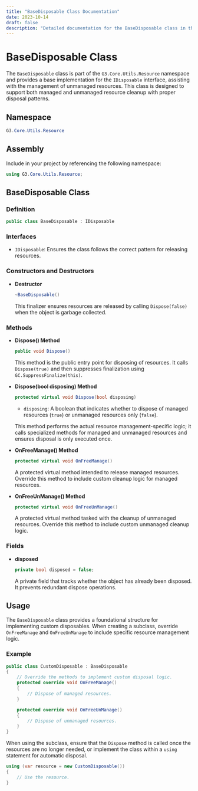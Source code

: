 ```yaml
---
title: "BaseDisposable Class Documentation"
date: 2023-10-14
draft: false
description: "Detailed documentation for the BaseDisposable class in the G3.Core.Utils.Resource namespace."
---
```


# BaseDisposable Class

The `BaseDisposable` class is part of the `G3.Core.Utils.Resource` namespace and provides a base implementation for the `IDisposable` interface, assisting with the management of unmanaged resources. This class is designed to support both managed and unmanaged resource cleanup with proper disposal patterns.

## Namespace

```csharp
G3.Core.Utils.Resource
```

## Assembly

Include in your project by referencing the following namespace:

```csharp
using G3.Core.Utils.Resource;
```

## BaseDisposable Class

### Definition

```csharp
public class BaseDisposable : IDisposable
```

### Interfaces

- `IDisposable`: Ensures the class follows the correct pattern for releasing resources.

### Constructors and Destructors

- **Destructor**

  ```csharp
  ~BaseDisposable()
  ```

  This finalizer ensures resources are released by calling `Dispose(false)` when the object is garbage collected.

### Methods

- **Dispose() Method**

  ```csharp
  public void Dispose()
  ```

  This method is the public entry point for disposing of resources. It calls `Dispose(true)` and then suppresses finalization using `GC.SuppressFinalize(this)`.

- **Dispose(bool disposing) Method**

  ```csharp
  protected virtual void Dispose(bool disposing)
  ```

  - `disposing`: A boolean that indicates whether to dispose of managed resources (`true`) or unmanaged resources only (`false`).

  This method performs the actual resource management-specific logic; it calls specialized methods for managed and unmanaged resources and ensures disposal is only executed once.

- **OnFreeManage() Method**

  ```csharp
  protected virtual void OnFreeManage()
  ```

  A protected virtual method intended to release managed resources. Override this method to include custom cleanup logic for managed resources.

- **OnFreeUnManage() Method**

  ```csharp
  protected virtual void OnFreeUnManage()
  ```

  A protected virtual method tasked with the cleanup of unmanaged resources. Override this method to include custom unmanaged cleanup logic.

### Fields

- **disposed**

  ```csharp
  private bool disposed = false;
  ```

  A private field that tracks whether the object has already been disposed. It prevents redundant dispose operations.

## Usage

The `BaseDisposable` class provides a foundational structure for implementing custom disposables. When creating a subclass, override `OnFreeManage` and `OnFreeUnManage` to include specific resource management logic.

### Example

```csharp
public class CustomDisposable : BaseDisposable
{
    // Override the methods to implement custom disposal logic.
    protected override void OnFreeManage()
    {
        // Dispose of managed resources.
    }

    protected override void OnFreeUnManage()
    {
        // Dispose of unmanaged resources.
    }
}
```

When using the subclass, ensure that the `Dispose` method is called once the resources are no longer needed, or implement the class within a `using` statement for automatic disposal.

```csharp
using (var resource = new CustomDisposable())
{
    // Use the resource.
}
```
```